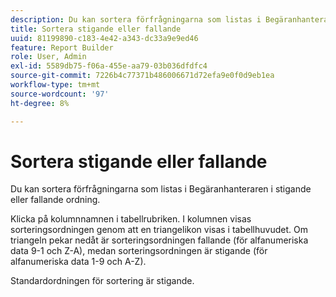 ```yaml
---
description: Du kan sortera förfrågningarna som listas i Begäranhanteraren i stigande eller fallande ordning.
title: Sortera stigande eller fallande
uuid: 81199890-c183-4e42-a343-dc33a9e9ed46
feature: Report Builder
role: User, Admin
exl-id: 5589db75-f06a-455e-aa79-03b036dfdfc4
source-git-commit: 7226b4c77371b486006671d72efa9e0f0d9eb1ea
workflow-type: tm+mt
source-wordcount: '97'
ht-degree: 8%

---
```


# Sortera stigande eller fallande

Du kan sortera förfrågningarna som listas i Begäranhanteraren i stigande eller fallande ordning.

Klicka på kolumnnamnen i tabellrubriken. I kolumnen visas sorteringsordningen genom att en triangelikon visas i tabellhuvudet. Om triangeln pekar nedåt är sorteringsordningen fallande (för alfanumeriska data 9-1 och Z-A), medan sorteringsordningen är stigande (för alfanumeriska data 1-9 och A-Z).

Standardordningen för sortering är stigande.
